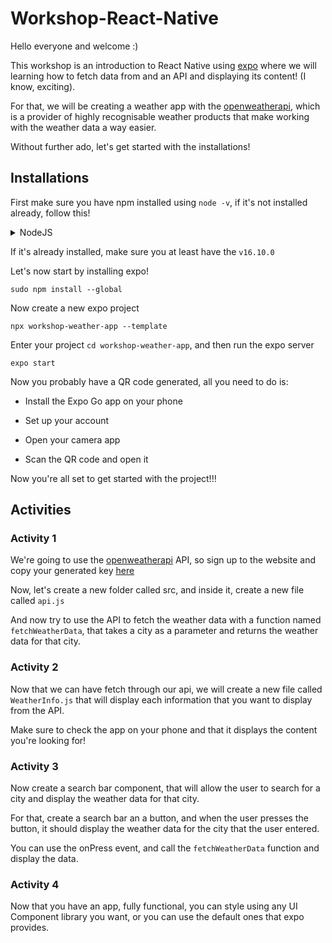 # Workshop-React-Native

Hello everyone and welcome :)


This workshop is an introduction to React Native using [expo](https://docs.expo.dev/) where we will learning how to fetch data from and an API and displaying its content! (I know, exciting).


For that, we will be creating a weather app with the [openweatherapi](https://openweathermap.org/api), which is a provider of highly recognisable weather products that make working with the weather data a way easier. 


Without further ado, let's get started with the installations!

## Installations

  First make sure you have npm installed using ```node -v```, if it's not installed already, follow this!

  <details>
    <summary>NodeJS</summary>


  1- To get this version, you can use the apt package manager. Refresh your local package index first:
  ```
  sudo apt update
  ```
  2- Then install Node.js:
  ```
  sudo apt install nodejs
  ```
  3- Check that the install was successful by querying node for its version number, make sure you at least have the ```v16.10.0```
  ```
  node -v
  ```
  </details>

  If it's already installed, make sure you at least have the ```v16.10.0```

  Let's now start by installing expo! 
  ```
  sudo npm install --global
  ```

  Now create a new expo project
  ```
  npx workshop-weather-app --template
  ```

  Enter your project ```cd workshop-weather-app```, and then run the expo server
  ```
  expo start
  ```

  Now you probably have a QR code generated, all you need to do is:

  - Install the Expo Go app on your phone

  - Set up your account

  - Open your camera app

  - Scan the QR code and open it

  Now you're all set to get started with the project!!!

  </details>

## Activities

### Activity 1

We're going to use the [openweatherapi](https://openweathermap.org/api) API, so sign up to the website and copy your generated key [here](https://home.openweathermap.org/api_keys) 

Now, let's create a new folder called src, and inside it, create a new file called ```api.js```

And now try to use the API to fetch the weather data with a function named ```fetchWeatherData```, that takes a city as a parameter and returns the weather data for that city.

### Activity 2

Now that we can have fetch through our api, we will create a new file called ```WeatherInfo.js``` that will display each information that you want to display from the API. 

Make sure to check the app on your phone and that it displays the content you're looking for!

### Activity 3

Now create a search bar component, that will allow the user to search for a city and display the weather data for that city.

For that, create a search bar an a button, and when the user presses the button, it should display the weather data for the city that the user entered.

You can use the onPress event, and call the ```fetchWeatherData``` function and display the data.

### Activity 4

Now that you have an app, fully functional, you can style using any UI Component library you want, or you can use the default ones that expo provides.

</details>